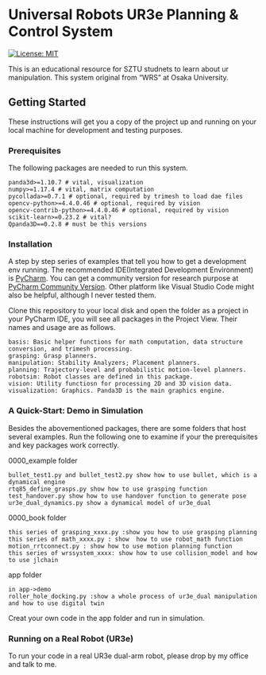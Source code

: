 # Universal Robots UR3e Planning & Control System

[![License: MIT](https://img.shields.io/badge/License-MIT-yellow.svg)](https://opensource.org/licenses/MIT)

This is an educational resource for SZTU studnets to learn about ur manipulation. This system original from “WRS” at Osaka University.


## Getting Started

These instructions will get you a copy of the project up and running on your local machine for development and testing
purposes.



### Prerequisites

The following packages are needed to run this system.



```
panda3d>=1.10.7 # vital, visualization
numpy>=1.17.4 # vital, matrix computation
pycollada>=0.7.1 # optional, required by trimesh to load dae files
opencv-python>=4.4.0.46 # optional, required by vision
opencv-contrib-python>=4.4.0.46 # optional, required by vision
scikit-learn>=0.23.2 # vital?
Qpanda3D==0.2.8 # must be this versions 
```

### Installation

A step by step series of examples that tell you how to get a development env running. The recommended IDE(Integrated
Development Environment) is [PyCharm](https://www.jetbrains.com/pycharm/). You can get a community version for research
purpose at [PyCharm Community Version](https://www.jetbrains.com/pycharm/download/). Other platform like Visual Studio
Code might also be helpful, although I never tested them.



Clone this repository to your local disk and open the folder as a project in your PyCharm IDE, you will see all packages
in the Project View. Their names and usage are as follows.



```
basis: Basic helper functions for math computation, data structure conversion, and trimesh processing.
grasping: Grasp planners.
manipulation: Stability Analyzers; Placement planners.
planning: Trajectory-level and probabilistic motion-level planners.
robotsim: Robot classes are defined in this package.
vision: Utility functiosn for processing 2D and 3D vision data.
visualization: Graphics. Panda3D is the main graphics engine.
```
### A Quick-Start: Demo in Simulation

Besides the abovementioned packages, there are some folders that host several examples. Run the following one
to examine if your the prerequisites and key packages work correctly.

0000_example folder

```
bullet_test1.py and bullet_test2.py show how to use bullet, which is a dynamical engine
rtq85_define_grasps.py show how to use grasping function
test_handover.py show how to use handover function to generate pose
ur3e_dual_dynamics.py show a dynamical model of ur3e_dual

```

0000_book folder
```
this series of grasping_xxxx.py :show you how to use grasping planning  
this series of math_xxxx.py : show  how to use robot_math function
motion_rrtconnect.py : show how to use motion planning function 
this series of wrssystem_xxxx: show how to use collision_model and how to use jlchain

```
app folder

```
in app->demo
roller_hole_docking.py :show a whole process of ur3e_dual manipulation and how to use digital twin

```
Creat your own code in the app folder and run in simulation.

### Running on a Real Robot (UR3e)
To run your code in a real UR3e dual-arm robot, please drop by my office and talk to me. 
